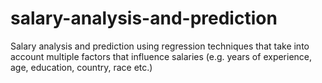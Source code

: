 # salary-analysis-and-prediction
Salary analysis and prediction using regression techniques that take into account multiple factors that influence salaries (e.g. years of experience, age, education, country, race etc.)
